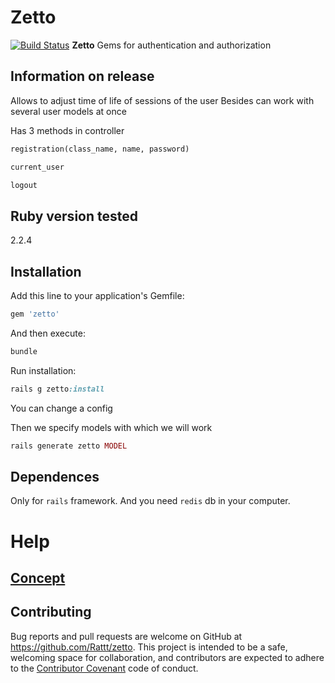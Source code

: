 # Zetto
[![Build Status](https://travis-ci.org/Rattt/zetto.svg?branch=develop)](https://travis-ci.org/Rattt/zetto) 
**Zetto** Gems for authentication and authorization

## Information on release

Allows to adjust time of life of sessions of the user
Besides can work with several user models at once

Has 3 methods in controller
```ruby 
registration(class_name, name, password)
```
```ruby 
current_user
```
```ruby 
logout
```

## Ruby version tested

2.2.4

## Installation

Add this line to your application's Gemfile:

```ruby
gem 'zetto'
```
And then execute:

```ruby
bundle
```

Run installation:

```ruby
rails g zetto:install
```

You can change a config

Then we specify models with which we will work

```ruby
rails generate zetto MODEL
```

## Dependences

Only for `rails` framework. And you need `redis` db in your computer.

# Help

## [Concept](https://docs.google.com/document/d/1AGOqfECm_qLhpbPl75ssxHTLbZMRpd2-pYLfbDH67No)

## Contributing

Bug reports and pull requests are welcome on GitHub at https://github.com/Rattt/zetto. This project is intended to be a safe,
welcoming space for collaboration, and contributors are expected to adhere to the [Contributor Covenant](http://contributor-covenant.org) code of conduct.

